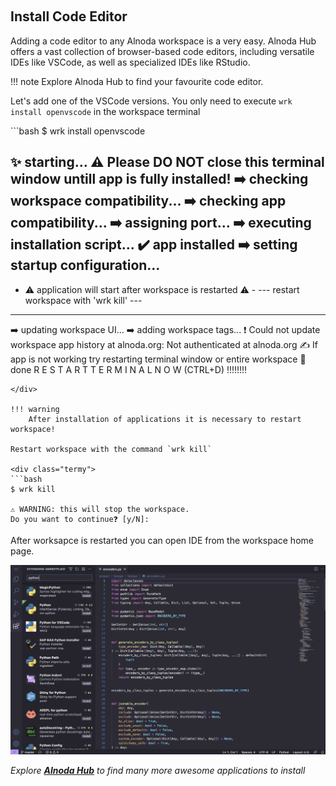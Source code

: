 
<p align="center">
  <img src="../img/coding-project.svg" alt="" width="350">
</p>

## Install Code Editor

Adding a code editor to any Alnoda workspace is a very easy. Alnoda Hub offers a vast collection of browser-based code editors, 
including versatile IDEs like VSCode, as well as specialized IDEs like RStudio. 

!!! note
    Explore Alnoda Hub to find your favourite code editor.

Let's add one of the VSCode versions. You only need to execute `wrk install openvscode` in the workspace terminal

<div class="termy">
```bash
$ wrk install openvscode 

✨ starting...
⚠️ Please DO NOT close this terminal window untill app is fully installed!
➡️ checking workspace compatibility...
➡️ checking app compatibility...
➡️ assigning port...
➡️ executing installation script...
✔️ app installed
➡️ setting startup configuration...
-------------------------------------------------------------
- ⚠️ application will start after workspace is restarted ⚠️  -
---       restart workspace with    'wrk kill'             ---
-------------------------------------------------------------
➡️ updating workspace UI...
➡️ adding workspace tags...
❗ Could not update workspace app history at alnoda.org: Not authenticated at alnoda.org
✍️ If app is not working try restarting terminal window or entire workspace
🚀 done
R E S T A R T    T E R M I N A L    N O W   (CTRL+D) !!!!!!!!
```
</div> 

!!! warning 
    After installation of applications it is necessary to restart workspace!

Restart workspace with the command `wrk kill`

<div class="termy">
```bash
$ wrk kill   

⚠️ WARNING: this will stop the workspace.
Do you want to continue❓ [y/N]: 
```
</div> 

After worksapce is restarted you can open IDE from the workspace home page.

![vscode](img/vscode.jpg)

*Explore [__Alnoda Hub__](https://alnoda.org) to find many more awesome applications to install*

<a href="/get-started/install-file-manager/">
    <div id="lottieContainer" style="display: flex; justify-content: flex-end;">
        <div id="lottieAnimation" style="width: 4rem; text-color: #E77260;"></div>
    </div>
</a>
<script src="https://cdnjs.cloudflare.com/ajax/libs/lottie-web/5.8.0/lottie.min.js"></script>
<script>
    var animation = bodymovin.loadAnimation({
      container: document.getElementById('lottieAnimation'),
      renderer: 'svg',
      loop: true,
      autoplay: true,
      path: '../img/arrow-circle-right.json' 
    });
</script>